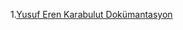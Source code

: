 1.[Yusuf Eren Karabulut Dokümantasyon](https://app.gitbook.com/o/vTiFH2GLctCnEhKJ3uXm/s/vl58gk48mlDHlQ2AF3V9/gelistirici-dokumani/gereksinim-listesi)
